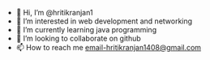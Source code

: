 - 👋 Hi, I’m @hritikranjan1
- 👀 I’m interested in web development and networking
- 🌱 I’m currently learning java programming
- 💞️ I’m looking to collaborate on github
- 📫 How to reach me email-hritikranjan1408@gmail.com

<!---
hritikranjan1/hritikranjan1 is a ✨ special ✨ repository because its `README.md` (this file) appears on your GitHub profile.
You can click the Preview link to take a look at your changes.
--->
